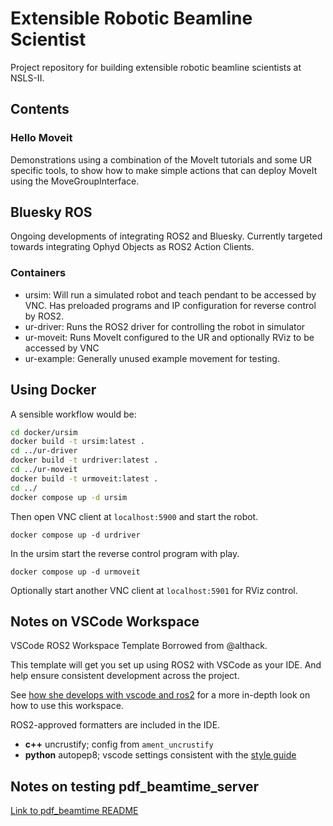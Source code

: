 # Extensible Robotic Beamline Scientist
Project repository for building extensible robotic beamline scientists at NSLS-II. 

## Contents 

### Hello Moveit 
Demonstrations using a combination of the MoveIt tutorials and some UR specific tools, to show how to make simple actions
that can deploy MoveIt using the MoveGroupInterface. 

## Bluesky ROS
Ongoing developments of integrating ROS2 and Bluesky. Currently targeted towards integrating Ophyd Objects as ROS2 Action Clients. 

### Containers
- ursim: Will run a simulated robot and teach pendant to be accessed by VNC. Has preloaded programs and IP configuration for reverse control by ROS2.
- ur-driver: Runs the ROS2 driver for controlling the robot in simulator
- ur-moveit: Runs MoveIt configured to the UR and optionally RViz to be accessed by VNC
- ur-example: Generally unused example movement for testing. 

## Using Docker
A sensible workflow would be:
```bash
cd docker/ursim
docker build -t ursim:latest .
cd ../ur-driver
docker build -t urdriver:latest .
cd ../ur-moveit
docker build -t urmoveit:latest .
cd ../
docker compose up -d ursim
```
Then open VNC client at `localhost:5900` and start the robot. 

```docker compose up -d urdriver```

In the ursim start the reverse control program with play. 

```docker compose up -d urmoveit```

Optionally start another VNC client at `localhost:5901` for RViz control.




## Notes on VSCode Workspace
VSCode ROS2 Workspace Template Borrowed from @althack. 

This template will get you set up using ROS2 with VSCode as your IDE. And help ensure consistent development across the project.

See [how she develops with vscode and ros2](https://www.allisonthackston.com/articles/vscode_docker_ros2.html) for a more in-depth look on how to use this workspace. 

ROS2-approved formatters are included in the IDE.  

* **c++** uncrustify; config from `ament_uncrustify`
* **python** autopep8; vscode settings consistent with the [style guide](https://index.ros.org/doc/ros2/Contributing/Code-Style-Language-Versions/)

## Notes on testing pdf_beamtime_server
[Link to pdf_beamtime README](./src/pdf_beamtime/README.md)